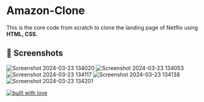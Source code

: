 # Amazon-Clone
This is the core code from scratch to clone the landing page of Netflix using **HTML, CSS.**

## 📸 Screenshots
![Screenshot 2024-03-23 134020](https://github.com/adityarahul10/amazon-clone-html-css/assets/155125420/3ec745f1-72bb-40c0-b199-4faec2972d9f)
![Screenshot 2024-03-23 134053](https://github.com/adityarahul10/amazon-clone-html-css/assets/155125420/2c4459c2-531c-432c-8f2b-852e13f36cbe)
![Screenshot 2024-03-23 134117](https://github.com/adityarahul10/amazon-clone-html-css/assets/155125420/386b145e-a731-415b-b1ea-ba26ff4ddb7b)
![Screenshot 2024-03-23 134138](https://github.com/adityarahul10/amazon-clone-html-css/assets/155125420/b892c6ff-82d5-4a37-8ae8-beb7882fcb1c)
![Screenshot 2024-03-23 134201](https://github.com/adityarahul10/amazon-clone-html-css/assets/155125420/7a7d1c6e-a7e2-4392-b322-6dcc6d7f350a)

<p align="center">

[![built with love](https://forthebadge.com/images/badges/built-with-love.svg)](https://github.com/Susmita-Dey/Netflix-Clone)

</p>
